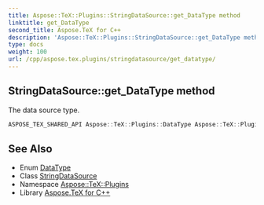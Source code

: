 ```yaml
---
title: Aspose::TeX::Plugins::StringDataSource::get_DataType method
linktitle: get_DataType
second_title: Aspose.TeX for C++
description: 'Aspose::TeX::Plugins::StringDataSource::get_DataType method. The data source type in C++.'
type: docs
weight: 100
url: /cpp/aspose.tex.plugins/stringdatasource/get_datatype/
---
```

## StringDataSource::get_DataType method


The data source type.

```cpp
ASPOSE_TEX_SHARED_API Aspose::TeX::Plugins::DataType Aspose::TeX::Plugins::StringDataSource::get_DataType() override
```

## See Also

* Enum [DataType](../../datatype/)
* Class [StringDataSource](../)
* Namespace [Aspose::TeX::Plugins](../../)
* Library [Aspose.TeX for C++](../../../)
